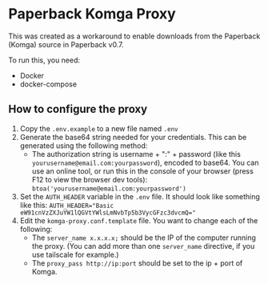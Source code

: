 # Paperback Komga Proxy

This was created as a workaround to enable downloads from the Paperback (Komga) source in Paperback v0.7.

To run this, you need:

- Docker
- docker-compose

## How to configure the proxy

1. Copy the `.env.example` to a new file named `.env`
2. Generate the base64 string needed for your credentials. This can be generated using the following method:
   - The authorization string is username + ":" + password (like this `yourusername@email.com:yourpassword`), encoded to base64. You can use an online tool, or run this in the console of your browser (press F12 to view the browser dev tools): `btoa('yourusername@email.com:yourpassword')`
3. Set the `AUTH_HEADER` variable in the `.env` file. It should look like something like this: `AUTH_HEADER="Basic eW91cnVzZXJuYW1lQGVtYWlsLmNvbTp5b3VycGFzc3dvcmQ="`
4. Edit the `komga-proxy.conf.template` file. You want to change each of the following:
   - The `server_name x.x.x.x;` should be the IP of the computer running the proxy. (You can add more than one `server_name` directive, if you use tailscale for example.)
   - The `proxy_pass http://ip:port` should be set to the ip + port of Komga.